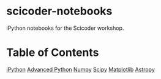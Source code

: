 scicoder-notebooks
==================
iPython notebooks for the Scicoder workshop.

Table of Contents
=================
[iPython](http://nbviewer.ipython.org/urls/raw.github.com/adrn/scicoder-notebooks/master/talk%2520-%2520iPython.ipynb)
[Advanced Python](http://nbviewer.ipython.org/urls/raw.github.com/adrn/scicoder-notebooks/master/talk%2520-%2520Advanced%2520Python.ipynb)
[Numpy](http://nbviewer.ipython.org/urls/raw.github.com/adrn/scicoder-notebooks/master/talk%2520-%2520numpy.ipynb)
[Scipy](http://nbviewer.ipython.org/urls/raw.github.com/adrn/scicoder-notebooks/master/talk%2520-%2520scipy.ipynb)
[Matplotlib](http://nbviewer.ipython.org/urls/raw.github.com/adrn/scicoder-notebooks/master/talk%2520-%2520matplotlib.ipynb)
[Astropy](http://nbviewer.ipython.org/urls/raw.github.com/adrn/scicoder-notebooks/master/talk%2520-%2520astropy.ipynb)
